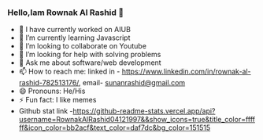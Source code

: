 ### Hello,Iam Rownak Al Rashid 👋

- 🔭 I have currently worked on AIUB
- 🌱 I’m currently learning Javascript
- 👯 I’m looking to collaborate on Youtube
- 🤔 I’m looking for help with solving problems
- 💬 Ask me about software/web development
- 📫 How to reach me: linked in - https://www.linkedin.com/in/rownak-al-rashid-782513176/, email-  sunanrashid@gmail.com
- 😄 Pronouns: He/His
- ⚡ Fun fact: I like memes
- Github stat link -https://github-readme-stats.vercel.app/api?username=RownakAlRashid04121997&&show_icons=true&title_color=ffffff&icon_color=bb2acf&text_color=daf7dc&bg_color=151515

